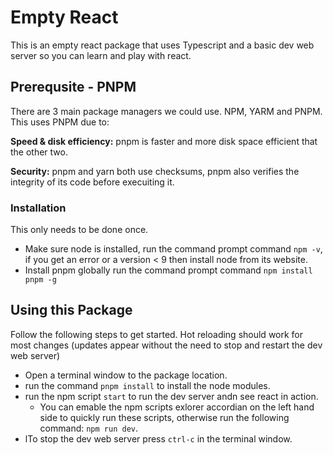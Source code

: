# Empty React
This is an empty react package that uses Typescript and a basic dev web server so you can learn and play with react.

## Prerequsite - PNPM
There are 3 main package managers we could use. NPM, YARM and PNPM.  This uses PNPM due to:

**Speed & disk efficiency:** pnpm is faster and more disk space efficient  that the other two.

**Security:** pnpm and yarn both use checksums, pnpm also verifies the integrity of its code before execuiting it.

### Installation
This only needs to be done once.
- Make sure node is installed, run the command prompt command `npm -v`, if you get an error or a version < 9 then install node from its website.
- Install pnpm globally run the command prompt command `npm install pnpm -g`

## Using this Package
Follow the following steps to get started.  Hot reloading should work for most changes (updates appear without the need to stop and restart the dev web server)
- Open a terminal window to the package location.
- run the command `pnpm install` to install the node modules.
- run the npm script `start` to run the dev server andn see react in action.
  - You can emable the npm scripts exlorer accordian on the left hand side to quickly run these scripts, otherwise run the following command: `npm run dev`.
- lTo stop the dev web server press `ctrl-c` in the terminal window.